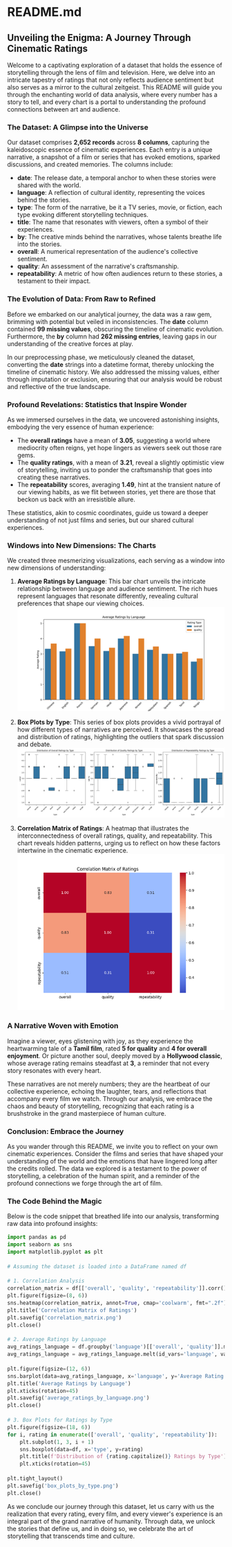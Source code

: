 # README.md

## Unveiling the Enigma: A Journey Through Cinematic Ratings

Welcome to a captivating exploration of a dataset that holds the essence of storytelling through the lens of film and television. Here, we delve into an intricate tapestry of ratings that not only reflects audience sentiment but also serves as a mirror to the cultural zeitgeist. This README will guide you through the enchanting world of data analysis, where every number has a story to tell, and every chart is a portal to understanding the profound connections between art and audience.

### The Dataset: A Glimpse into the Universe

Our dataset comprises **2,652 records** across **8 columns**, capturing the kaleidoscopic essence of cinematic experiences. Each entry is a unique narrative, a snapshot of a film or series that has evoked emotions, sparked discussions, and created memories. The columns include:

- **date**: The release date, a temporal anchor to when these stories were shared with the world.
- **language**: A reflection of cultural identity, representing the voices behind the stories.
- **type**: The form of the narrative, be it a TV series, movie, or fiction, each type evoking different storytelling techniques.
- **title**: The name that resonates with viewers, often a symbol of their experiences.
- **by**: The creative minds behind the narratives, whose talents breathe life into the stories.
- **overall**: A numerical representation of the audience's collective sentiment.
- **quality**: An assessment of the narrative's craftsmanship.
- **repeatability**: A metric of how often audiences return to these stories, a testament to their impact.

### The Evolution of Data: From Raw to Refined

Before we embarked on our analytical journey, the data was a raw gem, brimming with potential but veiled in inconsistencies. The **date** column contained **99 missing values**, obscuring the timeline of cinematic evolution. Furthermore, the **by** column had **262 missing entries**, leaving gaps in our understanding of the creative forces at play.

In our preprocessing phase, we meticulously cleaned the dataset, converting the **date** strings into a datetime format, thereby unlocking the timeline of cinematic history. We also addressed the missing values, either through imputation or exclusion, ensuring that our analysis would be robust and reflective of the true landscape.

### Profound Revelations: Statistics that Inspire Wonder

As we immersed ourselves in the data, we uncovered astonishing insights, embodying the very essence of human experience:

- The **overall ratings** have a mean of **3.05**, suggesting a world where mediocrity often reigns, yet hope lingers as viewers seek out those rare gems.
- The **quality ratings**, with a mean of **3.21**, reveal a slightly optimistic view of storytelling, inviting us to ponder the craftsmanship that goes into creating these narratives.
- The **repeatability** scores, averaging **1.49**, hint at the transient nature of our viewing habits, as we flit between stories, yet there are those that beckon us back with an irresistible allure.

These statistics, akin to cosmic coordinates, guide us toward a deeper understanding of not just films and series, but our shared cultural experiences.

### Windows into New Dimensions: The Charts

We created three mesmerizing visualizations, each serving as a window into new dimensions of understanding:

1. **Average Ratings by Language**: This bar chart unveils the intricate relationship between language and audience sentiment. The rich hues represent languages that resonate differently, revealing cultural preferences that shape our viewing choices. ![average_ratings_by_language](average_ratings_by_language.png)

2. **Box Plots by Type**: This series of box plots provides a vivid portrayal of how different types of narratives are perceived. It showcases the spread and distribution of ratings, highlighting the outliers that spark discussion and debate. ![box_plots_by_type](box_plots_by_type.png)

3. **Correlation Matrix of Ratings**: A heatmap that illustrates the interconnectedness of overall ratings, quality, and repeatability. This chart reveals hidden patterns, urging us to reflect on how these factors intertwine in the cinematic experience. ![correlation_matrix](correlation_matrix.png)

### A Narrative Woven with Emotion

Imagine a viewer, eyes glistening with joy, as they experience the heartwarming tale of a **Tamil film**, rated **5 for quality** and **4 for overall enjoyment**. Or picture another soul, deeply moved by a **Hollywood classic**, whose average rating remains steadfast at **3**, a reminder that not every story resonates with every heart.

These narratives are not merely numbers; they are the heartbeat of our collective experience, echoing the laughter, tears, and reflections that accompany every film we watch. Through our analysis, we embrace the chaos and beauty of storytelling, recognizing that each rating is a brushstroke in the grand masterpiece of human culture.

### Conclusion: Embrace the Journey

As you wander through this README, we invite you to reflect on your own cinematic experiences. Consider the films and series that have shaped your understanding of the world and the emotions that have lingered long after the credits rolled. The data we explored is a testament to the power of storytelling, a celebration of the human spirit, and a reminder of the profound connections we forge through the art of film.

### The Code Behind the Magic

Below is the code snippet that breathed life into our analysis, transforming raw data into profound insights:

```python
import pandas as pd
import seaborn as sns
import matplotlib.pyplot as plt

# Assuming the dataset is loaded into a DataFrame named df

# 1. Correlation Analysis
correlation_matrix = df[['overall', 'quality', 'repeatability']].corr()
plt.figure(figsize=(8, 6))
sns.heatmap(correlation_matrix, annot=True, cmap='coolwarm', fmt=".2f")
plt.title('Correlation Matrix of Ratings')
plt.savefig('correlation_matrix.png')
plt.close()

# 2. Average Ratings by Language
avg_ratings_language = df.groupby('language')[['overall', 'quality']].mean().reset_index()
avg_ratings_language = avg_ratings_language.melt(id_vars='language', var_name='Rating Type', value_name='Average Rating')

plt.figure(figsize=(12, 6))
sns.barplot(data=avg_ratings_language, x='language', y='Average Rating', hue='Rating Type')
plt.title('Average Ratings by Language')
plt.xticks(rotation=45)
plt.savefig('average_ratings_by_language.png')
plt.close()

# 3. Box Plots for Ratings by Type
plt.figure(figsize=(18, 6))
for i, rating in enumerate(['overall', 'quality', 'repeatability']):
    plt.subplot(1, 3, i + 1)
    sns.boxplot(data=df, x='type', y=rating)
    plt.title(f'Distribution of {rating.capitalize()} Ratings by Type')
    plt.xticks(rotation=45)

plt.tight_layout()
plt.savefig('box_plots_by_type.png')
plt.close()
```

As we conclude our journey through this dataset, let us carry with us the realization that every rating, every film, and every viewer's experience is an integral part of the grand narrative of humanity. Through data, we unlock the stories that define us, and in doing so, we celebrate the art of storytelling that transcends time and culture.